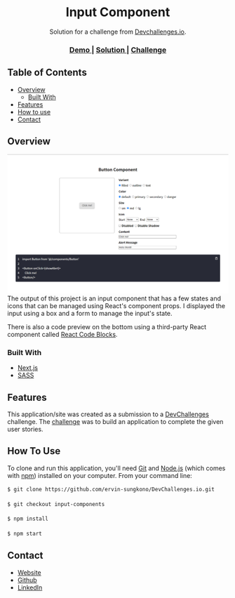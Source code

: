 <!-- Please update value in the {}  -->

<h1 align="center">Input Component</h1>

<div align="center">
   Solution for a challenge from  <a href="http://devchallenges.io" target="_blank">Devchallenges.io</a>.
</div>

<div align="center">
  <h3>
    <a href="https://button-components-ervin-sungkono.vercel.app/">
      Demo
    </a>
    <span> | </span>
    <a href="https://devchallenges.io/solutions/1j8V6YahZ3LRcN7v4Xj9">
      Solution
    </a>
    <span> | </span>
    <a href="https://devchallenges.io/challenges/TSqutYM4c5WtluM7QzGp">
      Challenge
    </a>
  </h3>
</div>

<!-- TABLE OF CONTENTS -->

## Table of Contents

- [Overview](#overview)
  - [Built With](#built-with)
- [Features](#features)
- [How to use](#how-to-use)
- [Contact](#contact)

<!-- OVERVIEW -->

## Overview

![screenshot](/public/preview_image.png)
The output of this project is an input component that has a few states and icons that can be managed using React's component props. I displayed the input using a box and a form to manage the input's state.

There is also a code preview on the bottom using a third-party React component called [React Code Blocks](https://www.npmjs.com/package/react-code-blocks).

### Built With

- [Next.js](https://nextjs.org/)
- [SASS](https://sass-lang.com/)

## Features

This application/site was created as a submission to a [DevChallenges](https://devchallenges.io/challenges) challenge. The [challenge](https://devchallenges.io/challenges/TSqutYM4c5WtluM7QzGp) was to build an application to complete the given user stories.

## How To Use

To clone and run this application, you'll need [Git](https://git-scm.com) and [Node.js](https://nodejs.org/en/download/) (which comes with [npm](http://npmjs.com)) installed on your computer. From your command line:

```bash
$ git clone https://github.com/ervin-sungkono/DevChallenges.io.git

$ git checkout input-components

$ npm install

$ npm start
```

## Contact

- [Website](https://ervin-sungkono.vercel.app)
- [Github](https://github.com/ervin-sungkono)
- [LinkedIn](https://www.linkedin.com/in/ervin-cahyadinata-sungkono/)
